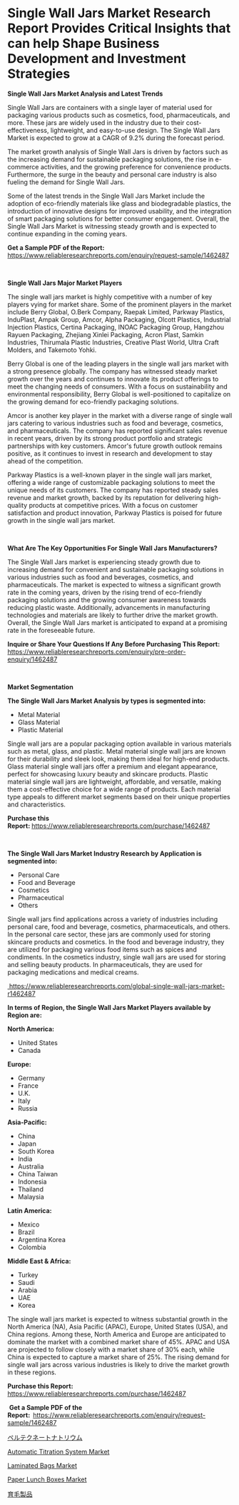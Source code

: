 <p><h1>Single Wall Jars Market Research Report Provides Critical Insights that can help Shape Business Development and Investment Strategies</h1></p><p><strong>Single Wall Jars Market Analysis and Latest Trends</strong></p>
<p><p>Single Wall Jars are containers with a single layer of material used for packaging various products such as cosmetics, food, pharmaceuticals, and more. These jars are widely used in the industry due to their cost-effectiveness, lightweight, and easy-to-use design. The Single Wall Jars Market is expected to grow at a CAGR of 9.2% during the forecast period.</p><p>The market growth analysis of Single Wall Jars is driven by factors such as the increasing demand for sustainable packaging solutions, the rise in e-commerce activities, and the growing preference for convenience products. Furthermore, the surge in the beauty and personal care industry is also fueling the demand for Single Wall Jars.</p><p>Some of the latest trends in the Single Wall Jars Market include the adoption of eco-friendly materials like glass and biodegradable plastics, the introduction of innovative designs for improved usability, and the integration of smart packaging solutions for better consumer engagement. Overall, the Single Wall Jars Market is witnessing steady growth and is expected to continue expanding in the coming years.</p></p>
<p><strong>Get a Sample PDF of the Report:&nbsp;</strong> <a href="https://www.reliableresearchreports.com/enquiry/request-sample/1462487">https://www.reliableresearchreports.com/enquiry/request-sample/1462487</a></p>
<p>&nbsp;</p>
<p><strong>Single Wall Jars Major Market Players</strong></p>
<p><p>The single wall jars market is highly competitive with a number of key players vying for market share. Some of the prominent players in the market include Berry Global, O.Berk Company, Raepak Limited, Parkway Plastics, InduPlast, Ampak Group, Amcor, Alpha Packaging, Olcott Plastics, Industrial Injection Plastics, Certina Packaging, INOAC Packaging Group, Hangzhou Rayuen Packaging, Zhejiang Xinlei Packaging, Acron Plast, Samkin Industries, Thirumala Plastic Industries, Creative Plast World, Ultra Craft Molders, and Takemoto Yohki.</p><p>Berry Global is one of the leading players in the single wall jars market with a strong presence globally. The company has witnessed steady market growth over the years and continues to innovate its product offerings to meet the changing needs of consumers. With a focus on sustainability and environmental responsibility, Berry Global is well-positioned to capitalize on the growing demand for eco-friendly packaging solutions.</p><p>Amcor is another key player in the market with a diverse range of single wall jars catering to various industries such as food and beverage, cosmetics, and pharmaceuticals. The company has reported significant sales revenue in recent years, driven by its strong product portfolio and strategic partnerships with key customers. Amcor's future growth outlook remains positive, as it continues to invest in research and development to stay ahead of the competition.</p><p>Parkway Plastics is a well-known player in the single wall jars market, offering a wide range of customizable packaging solutions to meet the unique needs of its customers. The company has reported steady sales revenue and market growth, backed by its reputation for delivering high-quality products at competitive prices. With a focus on customer satisfaction and product innovation, Parkway Plastics is poised for future growth in the single wall jars market.</p></p>
<p>&nbsp;</p>
<p><strong>What Are The Key Opportunities For Single Wall Jars Manufacturers?</strong></p>
<p><p>The Single Wall Jars market is experiencing steady growth due to increasing demand for convenient and sustainable packaging solutions in various industries such as food and beverages, cosmetics, and pharmaceuticals. The market is expected to witness a significant growth rate in the coming years, driven by the rising trend of eco-friendly packaging solutions and the growing consumer awareness towards reducing plastic waste. Additionally, advancements in manufacturing technologies and materials are likely to further drive the market growth. Overall, the Single Wall Jars market is anticipated to expand at a promising rate in the foreseeable future.</p></p>
<p><strong>Inquire or Share Your Questions If Any Before Purchasing This Report:</strong> <a href="https://www.reliableresearchreports.com/enquiry/pre-order-enquiry/1462487">https://www.reliableresearchreports.com/enquiry/pre-order-enquiry/1462487</a></p>
<p>&nbsp;</p>
<p><strong>Market Segmentation</strong></p>
<p><strong>The Single Wall Jars Market Analysis by types is segmented into:</strong></p>
<p><ul><li>Metal Material</li><li>Glass Material</li><li>Plastic Material</li></ul></p>
<p><p>Single wall jars are a popular packaging option available in various materials such as metal, glass, and plastic. Metal material single wall jars are known for their durability and sleek look, making them ideal for high-end products. Glass material single wall jars offer a premium and elegant appearance, perfect for showcasing luxury beauty and skincare products. Plastic material single wall jars are lightweight, affordable, and versatile, making them a cost-effective choice for a wide range of products. Each material type appeals to different market segments based on their unique properties and characteristics.</p></p>
<p><strong>Purchase this Report:&nbsp;</strong><a href="https://www.reliableresearchreports.com/purchase/1462487">https://www.reliableresearchreports.com/purchase/1462487</a></p>
<p>&nbsp;</p>
<p><strong>The Single Wall Jars Market Industry Research by Application is segmented into:</strong></p>
<p><ul><li>Personal Care</li><li>Food and Beverage</li><li>Cosmetics</li><li>Pharmaceutical</li><li>Others</li></ul></p>
<p><p>Single wall jars find applications across a variety of industries including personal care, food and beverage, cosmetics, pharmaceuticals, and others. In the personal care sector, these jars are commonly used for storing skincare products and cosmetics. In the food and beverage industry, they are utilized for packaging various food items such as spices and condiments. In the cosmetics industry, single wall jars are used for storing and selling beauty products. In pharmaceuticals, they are used for packaging medications and medical creams.</p></p>
<p><a href="https://www.reliableresearchreports.com/global-single-wall-jars-market-r1462487">&nbsp;https://www.reliableresearchreports.com/global-single-wall-jars-market-r1462487</a></p>
<p><strong>In terms of Region, the Single Wall Jars Market Players available by Region are:</strong></p>
<p>
    <p> <strong> North America: </strong>
        <ul>
            <li>United States</li>
            <li>Canada</li>
        </ul>
        </p> 
    <p> <strong> Europe: </strong>
        <ul>
            <li>Germany</li>
            <li>France</li>
            <li>U.K.</li>
            <li>Italy</li>
            <li>Russia</li>
        </ul>
        </p> 
    <p> <strong> Asia-Pacific: </strong>
        <ul>
            <li>China</li>
            <li>Japan</li>
            <li>South Korea</li>
            <li>India</li>
            <li>Australia</li>
            <li>China Taiwan</li>
            <li>Indonesia</li>
            <li>Thailand</li>
            <li>Malaysia</li>
        </ul>
        </p> 
    <p> <strong> Latin America: </strong>
        <ul>
            <li>Mexico</li>
            <li>Brazil</li>
            <li>Argentina Korea</li>
            <li>Colombia</li>
        </ul>
        </p> 
    <p> <strong> Middle East & Africa: </strong>
        <ul>
            <li>Turkey</li>
            <li>Saudi</li>
            <li>Arabia</li>
            <li>UAE</li>
            <li>Korea</li>
        </ul>
    </p>
    </p>
<p><p>The single wall jars market is expected to witness substantial growth in the North America (NA), Asia Pacific (APAC), Europe, United States (USA), and China regions. Among these, North America and Europe are anticipated to dominate the market with a combined market share of 45%. APAC and USA are projected to follow closely with a market share of 30% each, while China is expected to capture a market share of 25%. The rising demand for single wall jars across various industries is likely to drive the market growth in these regions.</p></p>
<p><strong>Purchase this Report: </strong><a href="https://www.reliableresearchreports.com/purchase/1462487">https://www.reliableresearchreports.com/purchase/1462487</a></p>
<p>&nbsp;<strong>Get a Sample PDF of the Report:&nbsp;&nbsp;</strong><a href="https://www.reliableresearchreports.com/enquiry/request-sample/1462487">https://www.reliableresearchreports.com/enquiry/request-sample/1462487</a></p>
<p><strong></strong></p>
<p><p><a href="https://medium.com/@deontestanton2023/%E3%83%8A%E3%83%88%E3%83%AA%E3%82%A6%E3%83%A0%E3%83%9A%E3%83%AB%E3%83%86%E3%82%AF%E3%83%8D%E3%83%86%E3%83%BC%E3%83%88%E5%B8%82%E5%A0%B4%E5%88%86%E6%9E%90-%E3%81%9D%E3%81%AEcagr-%E5%B8%82%E5%A0%B4%E3%82%BB%E3%82%B0%E3%83%A1%E3%83%B3%E3%83%86%E3%83%BC%E3%82%B7%E3%83%A7%E3%83%B3%E3%81%8A%E3%82%88%E3%81%B3%E3%82%B0%E3%83%AD%E3%83%BC%E3%83%90%E3%83%AB%E7%94%A3%E6%A5%AD%E6%A6%82%E8%A6%81-fbf9d319ad25">ペルテクネートナトリウム</a></p><p><a href="https://www.linkedin.com/pulse/automatic-titration-system-market-size-cagr-trends-2024-2030-rovye">Automatic Titration System Market</a></p><p><a href="https://github.com/JermaineCrona2023/Market-Research-Report-List-1/blob/main/laminated-bags-market.md">Laminated Bags Market</a></p><p><a href="https://github.com/AlysaLedner2023/Market-Research-Report-List-1/blob/main/paper-lunch-boxes-market.md">Paper Lunch Boxes Market</a></p><p><a href="https://github.com/hwbcz413288296/Market-Research-Report-List-2/blob/main/412041257575.md">育毛製品</a></p></p>